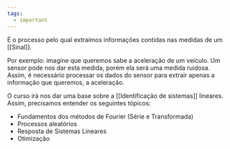 ```yaml
---
tags:
  - important
---
```


É o processo pelo qual extraímos informações contidas nas medidas de um [[Sinal]].

Por exemplo: imagine que queremos sabe a aceleração de um veículo. Um sensor pode nos dar esta medida, porém ela será uma medida ruidosa. Assim, é necessário processar os dados do sensor para extrair apenas a informação que queremos, a aceleração.




O curso irá nos dar uma base sobre a [[Identificação de sistemas]] lineares.
Assim, precisamos entender os seguintes tópicos:
- Fundamentos dos métodos de Fourier (Série e Transformada)
- Processos aleatórios
- Resposta de Sistemas Lineares
- Otimização


